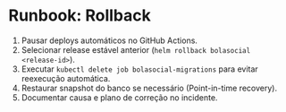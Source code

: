 # Runbook: Rollback

1. Pausar deploys automáticos no GitHub Actions.
2. Selecionar release estável anterior (`helm rollback bolasocial <release-id>`).
3. Executar `kubectl delete job bolasocial-migrations` para evitar reexecução automática.
4. Restaurar snapshot do banco se necessário (Point-in-time recovery).
5. Documentar causa e plano de correção no incidente.
